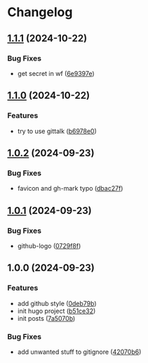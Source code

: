 # Changelog

## [1.1.1](https://github.com/sanriodev/blog.blvckleg.dev/compare/v1.1.0...v1.1.1) (2024-10-22)


### Bug Fixes

* get secret in wf ([6e9397e](https://github.com/sanriodev/blog.blvckleg.dev/commit/6e9397ec6b27ed02b706f68993c4853cd78a53ac))

## [1.1.0](https://github.com/sanriodev/blog.blvckleg.dev/compare/v1.0.2...v1.1.0) (2024-10-22)


### Features

* try to use gittalk ([b6978e0](https://github.com/sanriodev/blog.blvckleg.dev/commit/b6978e05b84a732dded4e459d7110987dfba29ba))

## [1.0.2](https://github.com/sanriodev/blog.blvckleg.dev/compare/v1.0.1...v1.0.2) (2024-09-23)


### Bug Fixes

* favicon and gh-mark typo ([dbac27f](https://github.com/sanriodev/blog.blvckleg.dev/commit/dbac27f6b7e093d6d8959e4ee069fc7c8f0ff4db))

## [1.0.1](https://github.com/sanriodev/blog.blvckleg.dev/compare/v1.0.0...v1.0.1) (2024-09-23)


### Bug Fixes

* github-logo ([0729f8f](https://github.com/sanriodev/blog.blvckleg.dev/commit/0729f8f272e14b9cb8b636f96b39fae6d7a60277))

## 1.0.0 (2024-09-23)


### Features

* add github style ([0deb79b](https://github.com/sanriodev/blog.blvckleg.dev/commit/0deb79bfe7a05ee39631fc2272ae3796e1e6269c))
* init hugo project ([b51ce32](https://github.com/sanriodev/blog.blvckleg.dev/commit/b51ce32403a2533a422c3abf177165dc2a43476d))
* init posts ([7a5070b](https://github.com/sanriodev/blog.blvckleg.dev/commit/7a5070b6d176d789494766a23de45f3852763245))


### Bug Fixes

* add unwanted stuff to gitignore ([42070b6](https://github.com/sanriodev/blog.blvckleg.dev/commit/42070b6139842cd9a190e25b7b5e59595e3b1bc3))

